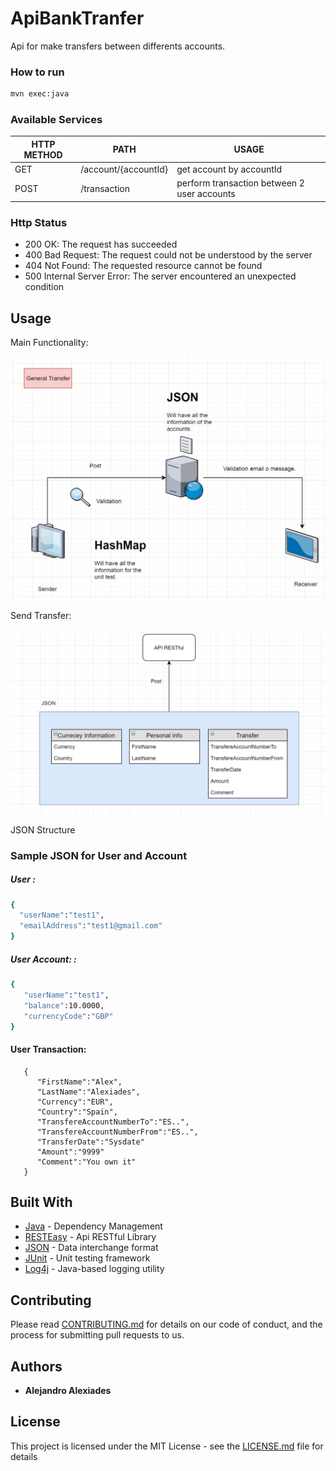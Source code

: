 # ApiBankTranfer
Api for make transfers between differents accounts.

### How to run

```sh
mvn exec:java
```

### Available Services

| HTTP METHOD | PATH | USAGE |
| -----------| ------ | ------ |
| GET | /account/{accountId} | get account by accountId | 
| POST | /transaction | perform transaction between 2 user accounts | 


### Http Status
- 200 OK: The request has succeeded
- 400 Bad Request: The request could not be understood by the server 
- 404 Not Found: The requested resource cannot be found
- 500 Internal Server Error: The server encountered an unexpected condition 


## Usage

Main Functionality:

![alt text](https://github.com/Alexiades/ApiBankTranfer/blob/master/Readme_schemes/GeneralTransfer.png)

Send Transfer:

![alt text](https://github.com/Alexiades/ApiBankTranfer/blob/master/Readme_schemes/sendApi.png)

 JSON Structure
 
 
### Sample JSON for User and Account
 
 ##### User : 
 ```sh
 {  
   "userName":"test1",
   "emailAddress":"test1@gmail.com"
 } 
 ```
 
##### User Account: : 

```sh
{  
   "userName":"test1",
   "balance":10.0000,
   "currencyCode":"GBP"
} 
```

 
#### User Transaction:

 ```
	{
	   "FirstName":"Alex",
	   "LastName":"Alexiades",
	   "Currency":"EUR",
	   "Country":"Spain",
	   "TransfereAccountNumberTo":"ES..",
	   "TransfereAccountNumberFrom":"ES..",
	   "TransferDate":"Sysdate"
       "Amount":"9999"
       "Comment":"You own it"
	}

```



## Built With

* [Java](https://maven.apache.org/) - Dependency Management
* [RESTEasy](https://resteasy.github.io/) - Api RESTful Library
* [JSON](https://www.json.org) - Data interchange format
* [JUnit](https://junit.org/junit5/) - Unit testing framework 
* [Log4j](https://logging.apache.org/log4j/2.x/) -  Java-based logging utility 


## Contributing

Please read [CONTRIBUTING.md](https://github.com/Alexiades/ApiBankTranfer/blob/master/CONTRIBUTING.md) for details on our code of conduct, and the process for submitting pull requests to us.

## Authors

* **Alejandro Alexiades**

## License

This project is licensed under the MIT License - see the [LICENSE.md](LICENSE.md) file for details
